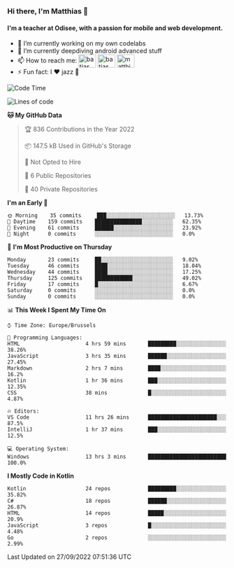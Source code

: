 ### Hi there, I'm Matthias 👋

#### I'm a teacher at Odisee, with a passion for mobile and web development.

- 🔭 I’m currently working on my own codelabs
- 🌱 I’m currently deepdiving android advanced stuff
- 📫 How to reach me: <a href="https://dev.to/batjas" target="_blank"><img align="center" src="https://raw.githubusercontent.com/rahuldkjain/github-profile-readme-generator/master/src/images/icons/Social/devto.svg" alt="batjas" height="30" width="40" /></a>
<a href="https://twitter.com/batjas" target="_blank"><img align="center" src="https://raw.githubusercontent.com/rahuldkjain/github-profile-readme-generator/master/src/images/icons/Social/twitter.svg" alt="batjas" height="30" width="40" /></a>
<a href="https://linkedin.com/in/matthiasdruwé" target="_blank"><img align="center" src="https://raw.githubusercontent.com/rahuldkjain/github-profile-readme-generator/master/src/images/icons/Social/linked-in-alt.svg" alt="matthiasdruwé" height="30" width="40" /></a>
- ⚡ Fun fact: I ❤ jazz 🎷


<!--START_SECTION:waka-->
![Code Time](http://img.shields.io/badge/Code%20Time-424%20hrs%2028%20mins-blue)

![Lines of code](https://img.shields.io/badge/From%20Hello%20World%20I%27ve%20Written-229%20Thousand%20lines%20of%20code-blue)

**🐱 My GitHub Data** 

> 🏆 836 Contributions in the Year 2022
 > 
> 📦 147.5 kB Used in GitHub's Storage 
 > 
> 🚫 Not Opted to Hire
 > 
> 📜 6 Public Repositories 
 > 
> 🔑 40 Private Repositories  
 > 
**I'm an Early 🐤** 

```text
🌞 Morning    35 commits     ███░░░░░░░░░░░░░░░░░░░░░░   13.73% 
🌆 Daytime    159 commits    ███████████████░░░░░░░░░░   62.35% 
🌃 Evening    61 commits     ██████░░░░░░░░░░░░░░░░░░░   23.92% 
🌙 Night      0 commits      ░░░░░░░░░░░░░░░░░░░░░░░░░   0.0%

```
📅 **I'm Most Productive on Thursday** 

```text
Monday       23 commits     ██░░░░░░░░░░░░░░░░░░░░░░░   9.02% 
Tuesday      46 commits     ████░░░░░░░░░░░░░░░░░░░░░   18.04% 
Wednesday    44 commits     ████░░░░░░░░░░░░░░░░░░░░░   17.25% 
Thursday     125 commits    ████████████░░░░░░░░░░░░░   49.02% 
Friday       17 commits     █░░░░░░░░░░░░░░░░░░░░░░░░   6.67% 
Saturday     0 commits      ░░░░░░░░░░░░░░░░░░░░░░░░░   0.0% 
Sunday       0 commits      ░░░░░░░░░░░░░░░░░░░░░░░░░   0.0%

```


📊 **This Week I Spent My Time On** 

```text
⌚︎ Time Zone: Europe/Brussels

💬 Programming Languages: 
HTML                     4 hrs 59 mins       █████████░░░░░░░░░░░░░░░░   38.26% 
JavaScript               3 hrs 35 mins       ██████░░░░░░░░░░░░░░░░░░░   27.45% 
Markdown                 2 hrs 7 mins        ████░░░░░░░░░░░░░░░░░░░░░   16.2% 
Kotlin                   1 hr 36 mins        ███░░░░░░░░░░░░░░░░░░░░░░   12.35% 
CSS                      38 mins             █░░░░░░░░░░░░░░░░░░░░░░░░   4.87%

🔥 Editors: 
VS Code                  11 hrs 26 mins      ██████████████████████░░░   87.5% 
IntelliJ                 1 hr 37 mins        ███░░░░░░░░░░░░░░░░░░░░░░   12.5%

💻 Operating System: 
Windows                  13 hrs 3 mins       █████████████████████████   100.0%

```

**I Mostly Code in Kotlin** 

```text
Kotlin                   24 repos            █████████░░░░░░░░░░░░░░░░   35.82% 
C#                       18 repos            ██████░░░░░░░░░░░░░░░░░░░   26.87% 
HTML                     14 repos            █████░░░░░░░░░░░░░░░░░░░░   20.9% 
JavaScript               3 repos             █░░░░░░░░░░░░░░░░░░░░░░░░   4.48% 
Go                       2 repos             ░░░░░░░░░░░░░░░░░░░░░░░░░   2.99%

```



 Last Updated on 27/09/2022 07:51:36 UTC
<!--END_SECTION:waka-->

